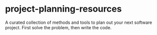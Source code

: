 # project-planning-resources
A curated collection of methods and tools to plan out your next software project. First solve the problem, then write the code.
